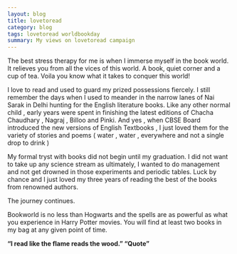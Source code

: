 ```yaml
---
layout: blog
title: lovetoread
category: blog
tags: lovetoread worldbookday
summary: My views on lovetoread campaign
---
```


The best stress therapy for me is when I immerse myself in the book world. It relieves you from all the vices of this world. 
A book, quiet corner and a cup of tea. Voila you know what it takes to conquer this world! 

I love to read and used to guard my prized possessions fiercely. I still remember the days when I used to meander in the narrow 
lanes of Nai Sarak in Delhi hunting for the English literature books. Like any other normal child , early years were spent in 
finishing the latest editions of Chacha Chaudhary , Nagraj , Billoo and Pinki. And yes , when CBSE Board introduced the new 
versions of English Textbooks , I just loved them for the variety of stories and poems ( water , water , everywhere and not a 
single drop to drink )

My formal tryst with books did not begin until my graduation. I did not want to take up any science stream as ultimately, 
I wanted to do management and not get drowned in those experiments and periodic tables. Luck by chance 
and I just loved my three years of reading the best of the books from renowned authors.

The journey continues.

Bookworld is no less than Hogwarts and the spells are as powerful as what you experience in Harry Potter movies.
You will find at least two books in my bag at any given point of time.

**“I read like the flame reads the wood.” “Quote”**
